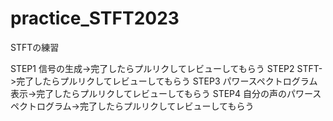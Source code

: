 # practice_STFT2023
STFTの練習

STEP1 信号の生成->完了したらプルリクしてレビューしてもらう
STEP2 STFT->完了したらプルリクしてレビューしてもらう
STEP3 パワースペクトログラム表示->完了したらプルリクしてレビューしてもらう
STEP4 自分の声のパワースペクトログラム->完了したらプルリクしてレビューしてもらう
